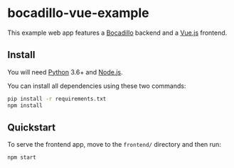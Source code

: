 # bocadillo-vue-example

This example web app features a [Bocadillo](https://github.com/bocadilloproject/bocadillo) backend and a [Vue.js](https://vuejs.org) frontend.

## Install

You will need [Python](https://www.python.org/) 3.6+ and [Node.js](https://nodejs.org/en/).

You can install all dependencies using these two commands:

```bash
pip install -r requirements.txt
npm install
```

## Quickstart

To serve the frontend app, move to the `frontend/` directory and then run:

```bash
npm start
```
